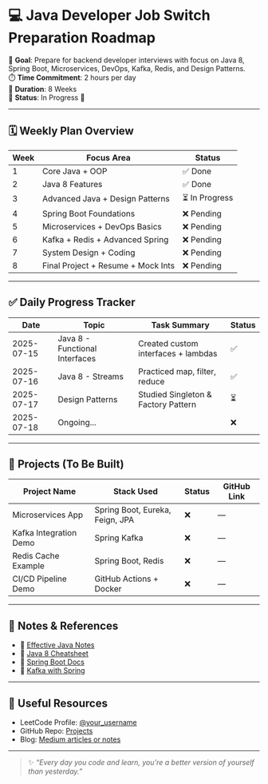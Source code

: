 # 💻 Java Developer Job Switch Preparation Roadmap

🎯 **Goal**: Prepare for backend developer interviews with focus on Java 8, Spring Boot, Microservices, DevOps, Kafka, Redis, and Design Patterns.  
⏱️ **Time Commitment**: 2 hours per day  
📆 **Duration**: 8 Weeks  
📁 **Status**: In Progress 🚧

---

## 🗓️ Weekly Plan Overview

| Week | Focus Area                         | Status  |
|------|------------------------------------|---------|
| 1    | Core Java + OOP                    | ✅ Done |
| 2    | Java 8 Features                    | ✅ Done |
| 3    | Advanced Java + Design Patterns    | ⏳ In Progress |
| 4    | Spring Boot Foundations            | ❌ Pending |
| 5    | Microservices + DevOps Basics      | ❌ Pending |
| 6    | Kafka + Redis + Advanced Spring    | ❌ Pending |
| 7    | System Design + Coding             | ❌ Pending |
| 8    | Final Project + Resume + Mock Ints | ❌ Pending |

---

## ✅ Daily Progress Tracker

| Date       | Topic                                 | Task Summary                          | Status  |
|------------|----------------------------------------|----------------------------------------|---------|
| 2025-07-15 | Java 8 - Functional Interfaces         | Created custom interfaces + lambdas   | ✅      |
| 2025-07-16 | Java 8 - Streams                       | Practiced map, filter, reduce         | ✅      |
| 2025-07-17 | Design Patterns                        | Studied Singleton & Factory Pattern   | ⏳      |
| 2025-07-18 | Ongoing...                             |                                        | ❌      |

---

## 🚀 Projects (To Be Built)

| Project Name              | Stack Used                      | Status | GitHub Link |
|--------------------------|----------------------------------|--------|-------------|
| Microservices App        | Spring Boot, Eureka, Feign, JPA | ❌     | —           |
| Kafka Integration Demo   | Spring Kafka                    | ❌     | —           |
| Redis Cache Example      | Spring Boot, Redis              | ❌     | —           |
| CI/CD Pipeline Demo      | GitHub Actions + Docker         | ❌     | —           |

---

## 📘 Notes & References

- 📗 [Effective Java Notes](https://example.com)
- 📘 [Java 8 Cheatsheet](https://example.com)
- 📄 [Spring Boot Docs](https://docs.spring.io/spring-boot/)
- 📄 [Kafka with Spring](https://docs.spring.io/spring-kafka/)

---

## 🧠 Useful Resources

- LeetCode Profile: [@your_username](https://leetcode.com/)
- GitHub Repo: [Projects](https://github.com/yourusername/)
- Blog: [Medium articles or notes](https://medium.com/@yourprofile)

---

> ✨ _“Every day you code and learn, you're a better version of yourself than yesterday.”_
